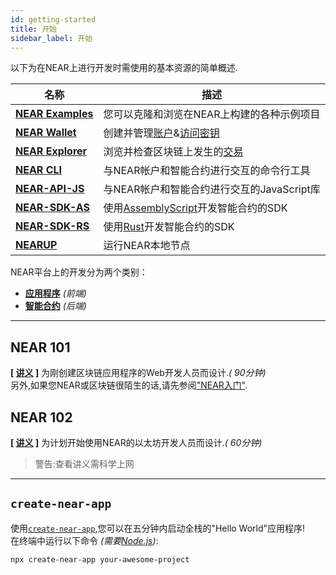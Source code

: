 ```yaml
---
id: getting-started
title: 开始
sidebar_label: 开始
---
```


以下为在NEAR上进行开发时需使用的基本资源的简单概述.

| 名称                                                   | 描述                                                                   |
| ------------------------------------------------------ | ---------------------------------------------------------------------- |
| **[NEAR Examples](https://near.dev)**                  | 您可以克隆和浏览在NEAR上构建的各种示例项目                             |
| **[NEAR Wallet](/docs/tools/near-wallet)**             | 创建并管理[账户](/docs/concepts/account)&[访问密钥](/docs/concepts/)   |
| **[NEAR Explorer](/docs/tools/near-explorer)**         | 浏览并检查区块链上发生的[交易](/docs/concepts/transaction)             |
| **[NEAR CLI](/docs/tools/near-cli)**                   | 与NEAR帐户和智能合约进行交互的命令行工具                               |
| **[NEAR-API-JS](/docs/develop/front-end/near-api-js)** | 与NEAR帐户和智能合约进行交互的JavaScript库                             |
| **[NEAR-SDK-AS](https://github.com/near/near-sdk-as)** | 使用[AssemblyScript](https://www.assemblyscript.org/)开发智能合约的SDK |
| **[NEAR-SDK-RS](https://github.com/near/near-sdk-rs)** | 使用[Rust](https://www.rust-lang.org/)开发智能合约的SDK                |
| **[NEARUP](https://github.com/near/nearup)**           | 运行NEAR本地节点                                                       |

NEAR平台上的开发分为两个类别：

- **[应用程序](/docs/develop/front-end/introduction)** _(前端)_
- **[智能合约](/docs/develop/contracts/overview)** _(后端)_

---

## NEAR 101

**[ [讲义](https://bit.ly/near-101) ]** 为刚创建区块链应用程序的Web开发人员而设计._( 90分钟)_  
另外,如果您NEAR或区块链很陌生的话,请先参阅["NEAR入门"](/docs/concepts/new-to-near).

## NEAR 102

**[ [讲义](https://bit.ly/near-102) ]** 为计划开始使用NEAR的以太坊开发人员而设计._( 60分钟)_

> 警告:查看讲义需科学上网

---

## `create-near-app`

使用[`create-near-app`](/docs/develop/basics/getting-started/#create-near-app),您可以在五分钟内启动全栈的"Hello World"应用程序!  
在终端中运行以下命令 _(需要[Node.js](https://nodejs.org/zh-cn/))_:

```bash
npx create-near-app your-awesome-project
```

